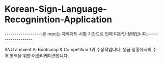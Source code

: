 # Korean-Sign-Language-Recognintion-Application
-------------------본 repo는 제작자의 시험 기간으로 인해 미완인 상태입니다.-------------------</br>

SNU ambient AI Bootcamp & Competition 1위 수상작입니다.
응급 상황에서의 수어 통역을 위한 어플리케이션입니다.
